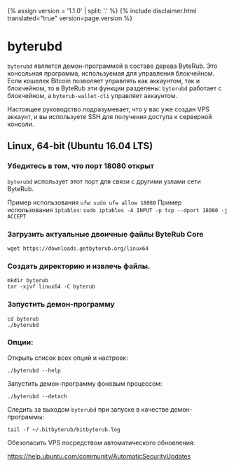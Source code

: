 {% assign version = '1.1.0' | split: '.' %}
{% include disclaimer.html translated="true" version=page.version %}
# byterubd

`byterubd` является демон-программой в составе дерева ByteRub. Это консольная программа, используемая для управления блокчейном. Если кошелек Bitcoin позволяет управлять как аккаунтом, так и блокчейном, то в ByteRub эти функции разделены: `byterubd` работает с блокчейном, а `byterub-wallet-cli` управляет аккаунтом.

Настоящее руководство подразумевает, что у вас уже создан VPS аккаунт, и вы используете SSH для получения доступа к серверной консоли.

## Linux, 64-bit (Ubuntu 16.04 LTS)

### Убедитесь в том, что порт 18080 открыт
`byterubd` использует этот порт для связи с другими узлами сети ByteRub.

Пример использования `ufw`: `sudo ufw allow 18080`
Пример использования `iptables`: `sudo iptables -A INPUT -p tcp --dport 18080 -j ACCEPT`

### Загрузить актуальные двоичные файлы ByteRub Core

    wget https://downloads.getbyterub.org/linux64

### Создать директорию и извлечь файлы.

    mkdir byterub
    tar -xjvf linux64 -C byterub

### Запустить демон-программу

    cd byterub
    ./byterubd

### Опции:

Открыть список всех опций и настроек:

    ./byterubd --help

Запустить демон-программу фоновым процессом:

    ./byterubd --detach

Следить за выходом `byterubd` при запуске в качестве демон-программы:

    tail -f ~/.bitbyterub/bitbyterub.log

Обезопасить VPS посредством автоматического обновления:

https://help.ubuntu.com/community/AutomaticSecurityUpdates
